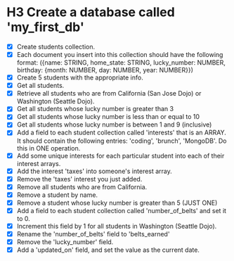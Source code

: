 
# H3 Create a database called 'my_first_db'

- [x] Create students collection.
- [x] Each document you insert into this collection should have the following format: ({name: STRING, home_state: STRING, lucky_number: NUMBER, birthday: {month: NUMBER, day: NUMBER, year: NUMBER}})
- [x] Create 5 students with the appropriate info.
- [x] Get all students.
- [x] Retrieve all students who are from California (San Jose Dojo) or Washington (Seattle Dojo).
- [x] Get all students whose lucky number is greater than 3
- [x] Get all students whose lucky number is less than or equal to 10
- [x] Get all students whose lucky number is between 1 and 9 (inclusive)
- [x] Add a field to each student collection called 'interests' that is an ARRAY. It should contain the following entries: 'coding', 'brunch', 'MongoDB'. Do this in ONE operation.
- [x] Add some unique interests for each particular student into each of their interest arrays.
- [x] Add the interest 'taxes' into someone's interest array.
- [x] Remove the 'taxes' interest you just added.
- [x] Remove all students who are from California.
- [x] Remove a student by name.
- [x] Remove a student whose lucky number is greater than 5 (JUST ONE)
- [x] Add a field to each student collection called 'number_of_belts' and set it to 0.
- [x] Increment this field by 1 for all students in Washington (Seattle Dojo).
- [x] Rename the 'number_of_belts' field to 'belts_earned'
- [x] Remove the 'lucky_number' field.
- [x] Add a 'updated_on' field, and set the value as the current date.